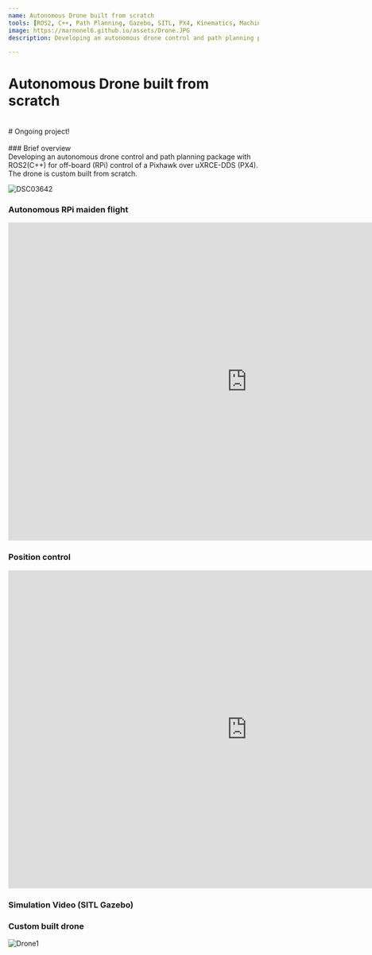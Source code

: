 ```yaml
---
name: Autonomous Drone built from scratch
tools: [ROS2, C++, Path Planning, Gazebo, SITL, PX4, Kinematics, Machine Learning]
image: https://marnonel6.github.io/assets/Drone.JPG
description: Developing an autonomous drone control and path planning package with ROS2(C++) for off-board (RPi) control of a Pixhawk over uXRCE-DDS (PX4). The drone is custom built from scratch.

---
```


# Autonomous Drone built from scratch
<br>
# Ongoing project!
<br>

<br>
### Brief overview
<br>
Developing an autonomous drone control and path planning package with ROS2(C++) for off-board (RPi) control of a Pixhawk over uXRCE-DDS (PX4). The drone is custom built from scratch.

![DSC03642](https://github.com/Marnonel6/marnonel6.github.io/assets/60977336/582d1994-ba0f-4c92-823f-b5a3b7a017d8)

### Autonomous RPi maiden flight
<iframe width="960" height="640" src="https://www.youtube.com/embed/qZnLWsMiW1M?si=fXYl5OF6xzT3MKn-" title="YouTube video player" frameborder="0" allow="accelerometer; autoplay; clipboard-write; encrypted-media; gyroscope; picture-in-picture; web-share" allowfullscreen></iframe>

### Position control
<iframe width="960" height="640" src="https://www.youtube.com/embed/L3Txc3-5ojw?si=keJWhsWYch8j4FhF" title="YouTube video player" frameborder="0" allow="accelerometer; autoplay; clipboard-write; encrypted-media; gyroscope; picture-in-picture; web-share" allowfullscreen></iframe>

### Simulation Video (SITL Gazebo)

### Custom built drone
![Drone1](https://github.com/Marnonel6/marnonel6.github.io/assets/60977336/72938bc9-56bb-4918-a3cf-ca0e6f9d8850)





<!--<p class="text-center">
{% include elements/button.html link="https://github.com/Marnonel6/ROS2_offboard_drone_control" text="GitHub" %}
</p> -->

